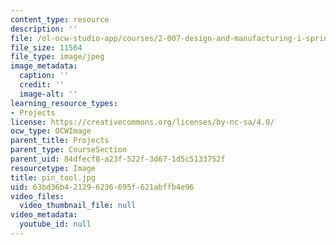 ```yaml
---
content_type: resource
description: ''
file: /ol-ocw-studio-app/courses/2-007-design-and-manufacturing-i-spring-2009/63bd36b421296236695f621abffb4e96_pin_tool.jpg
file_size: 11564
file_type: image/jpeg
image_metadata:
  caption: ''
  credit: ''
  image-alt: ''
learning_resource_types:
- Projects
license: https://creativecommons.org/licenses/by-nc-sa/4.0/
ocw_type: OCWImage
parent_title: Projects
parent_type: CourseSection
parent_uid: 84dfecf8-a23f-522f-3d67-1d5c5133752f
resourcetype: Image
title: pin_tool.jpg
uid: 63bd36b4-2129-6236-695f-621abffb4e96
video_files:
  video_thumbnail_file: null
video_metadata:
  youtube_id: null
---
```

